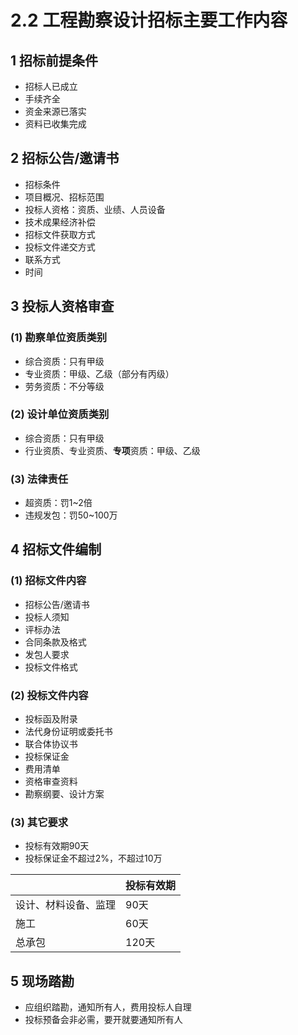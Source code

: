 # 2.2 工程勘察设计招标主要工作内容

## 1 招标前提条件

* 招标人已成立
* 手续齐全
* 资金来源已落实
* 资料已收集完成

## 2 招标公告/邀请书

* 招标条件
* 项目概况、招标范围
* 投标人资格：资质、业绩、人员设备
* 技术成果经济补偿
* 招标文件获取方式
* 投标文件递交方式
* 联系方式
* 时间

## 3 投标人资格审查

### (1) 勘察单位资质类别

* 综合资质：只有甲级
* 专业资质：甲级、乙级（部分有丙级）
* 劳务资质：不分等级

### (2) 设计单位资质类别

* 综合资质：只有甲级
* 行业资质、专业资质、**专项**资质：甲级、乙级

### (3) 法律责任

* 超资质：罚1\~2倍
* 违规发包：罚50\~100万

## 4 招标文件编制

### (1) 招标文件内容

* 招标公告/邀请书
* 投标人须知
* 评标办法
* 合同条款及格式
* 发包人要求
* 投标文件格式

### (2) 投标文件内容

* 投标函及附录
* 法代身份证明或委托书
* 联合体协议书
* 投标保证金
* 费用清单
* 资格审查资料
* 勘察纲要、设计方案

### (3) 其它要求

* 投标有效期90天
* 投标保证金不超过2%，不超过10万

|            | 投标有效期 |
| ---------- | ----- |
| 设计、材料设备、监理 | 90天   |
| 施工         | 60天   |
| 总承包        | 120天  |

## 5 现场踏勘

* 应组织踏勘，通知所有人，费用投标人自理
* 投标预备会非必需，要开就要通知所有人
